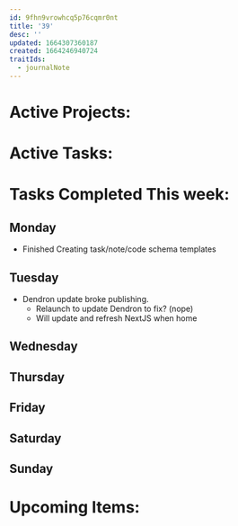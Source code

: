 ```yaml
---
id: 9fhn9vrowhcq5p76cqmr0nt
title: '39'
desc: ''
updated: 1664307360187
created: 1664246940724
traitIds:
  - journalNote
---
```


# Active Projects:
 

# Active Tasks:


# Tasks Completed This week:


## Monday
- Finished Creating task/note/code schema templates



## Tuesday
- Dendron update broke publishing. 
  - Relaunch to update Dendron to fix? (nope)
  - Will update and refresh NextJS when home

## Wednesday


## Thursday


## Friday


## Saturday


## Sunday



# Upcoming Items:



